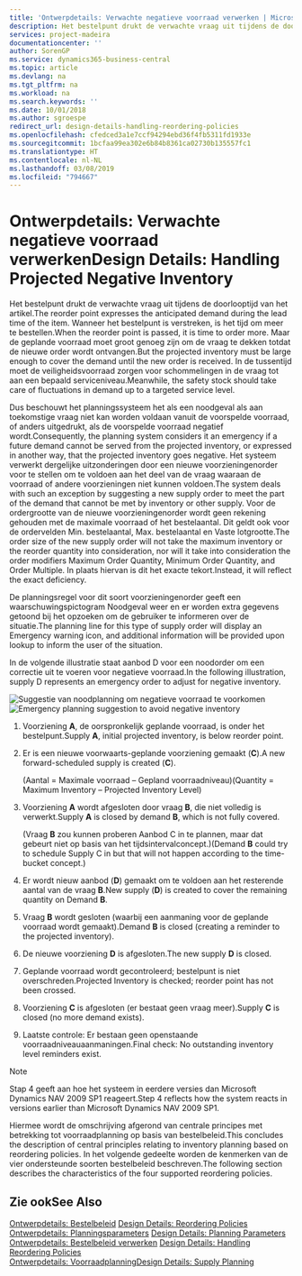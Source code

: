 ```yaml
---
title: 'Ontwerpdetails: Verwachte negatieve voorraad verwerken | Microsoft Docs'
description: Het bestelpunt drukt de verwachte vraag uit tijdens de doorlooptijd van het artikel. Wanneer het bestelpunt is verstreken, is het tijd om meer te bestellen. Maar de geplande voorraad moet groot genoeg zijn om de vraag te dekken totdat de nieuwe order wordt ontvangen. In de tussentijd moet de veiligheidsvoorraad zorgen voor schommelingen in de vraag tot aan een bepaald serviceniveau.
services: project-madeira
documentationcenter: ''
author: SorenGP
ms.service: dynamics365-business-central
ms.topic: article
ms.devlang: na
ms.tgt_pltfrm: na
ms.workload: na
ms.search.keywords: ''
ms.date: 10/01/2018
ms.author: sgroespe
redirect_url: design-details-handling-reordering-policies
ms.openlocfilehash: cfedced3a1e7ccf94294ebd36f4fb5311fd1933e
ms.sourcegitcommit: 1bcfaa99ea302e6b84b8361ca02730b135557fc1
ms.translationtype: HT
ms.contentlocale: nl-NL
ms.lasthandoff: 03/08/2019
ms.locfileid: "794667"
---
```

# <a name="design-details-handling-projected-negative-inventory"></a><span data-ttu-id="19391-106">Ontwerpdetails: Verwachte negatieve voorraad verwerken</span><span class="sxs-lookup"><span data-stu-id="19391-106">Design Details: Handling Projected Negative Inventory</span></span>
<span data-ttu-id="19391-107">Het bestelpunt drukt de verwachte vraag uit tijdens de doorlooptijd van het artikel.</span><span class="sxs-lookup"><span data-stu-id="19391-107">The reorder point expresses the anticipated demand during the lead time of the item.</span></span> <span data-ttu-id="19391-108">Wanneer het bestelpunt is verstreken, is het tijd om meer te bestellen.</span><span class="sxs-lookup"><span data-stu-id="19391-108">When the reorder point is passed, it is time to order more.</span></span> <span data-ttu-id="19391-109">Maar de geplande voorraad moet groot genoeg zijn om de vraag te dekken totdat de nieuwe order wordt ontvangen.</span><span class="sxs-lookup"><span data-stu-id="19391-109">But the projected inventory must be large enough to cover the demand until the new order is received.</span></span> <span data-ttu-id="19391-110">In de tussentijd moet de veiligheidsvoorraad zorgen voor schommelingen in de vraag tot aan een bepaald serviceniveau.</span><span class="sxs-lookup"><span data-stu-id="19391-110">Meanwhile, the safety stock should take care of fluctuations in demand up to a targeted service level.</span></span>  

 <span data-ttu-id="19391-111">Dus beschouwt het planningssysteem het als een noodgeval als aan toekomstige vraag niet kan worden voldaan vanuit de voorspelde voorraad, of anders uitgedrukt, als de voorspelde voorraad negatief wordt.</span><span class="sxs-lookup"><span data-stu-id="19391-111">Consequently, the planning system considers it an emergency if a future demand cannot be served from the projected inventory, or expressed in another way, that the projected inventory goes negative.</span></span> <span data-ttu-id="19391-112">Het systeem verwerkt dergelijke uitzonderingen door een nieuwe voorzieningenorder voor te stellen om te voldoen aan het deel van de vraag waaraan de voorraad of andere voorzieningen niet kunnen voldoen.</span><span class="sxs-lookup"><span data-stu-id="19391-112">The system deals with such an exception by suggesting a new supply order to meet the part of the demand that cannot be met by inventory or other supply.</span></span> <span data-ttu-id="19391-113">Voor de ordergrootte van de nieuwe voorzieningenorder wordt geen rekening gehouden met de maximale voorraad of het bestelaantal. Dit geldt ook voor de ordervelden Min. bestelaantal, Max. bestelaantal en Vaste lotgrootte.</span><span class="sxs-lookup"><span data-stu-id="19391-113">The order size of the new supply order will not take the maximum inventory or the reorder quantity into consideration, nor will it take into consideration the order modifiers Maximum Order Quantity, Minimum Order Quantity, and Order Multiple.</span></span> <span data-ttu-id="19391-114">In plaats hiervan is dit het exacte tekort.</span><span class="sxs-lookup"><span data-stu-id="19391-114">Instead, it will reflect the exact deficiency.</span></span>  

 <span data-ttu-id="19391-115">De planningsregel voor dit soort voorzieningenorder geeft een waarschuwingspictogram Noodgeval weer en er worden extra gegevens getoond bij het opzoeken om de gebruiker te informeren over de situatie.</span><span class="sxs-lookup"><span data-stu-id="19391-115">The planning line for this type of supply order will display an Emergency warning icon, and additional information will be provided upon lookup to inform the user of the situation.</span></span>  

 <span data-ttu-id="19391-116">In de volgende illustratie staat aanbod D voor een noodorder om een correctie uit te voeren voor negatieve voorraad.</span><span class="sxs-lookup"><span data-stu-id="19391-116">In the following illustration, supply D represents an emergency order to adjust for negative inventory.</span></span>  

 <span data-ttu-id="19391-117">![Suggestie van noodplanning om negatieve voorraad te voorkomen](media/nav_app_supply_planning_2_negative_inventory.png "Suggestie van noodplanning om negatieve voorraad te voorkomen")</span><span class="sxs-lookup"><span data-stu-id="19391-117">![Emergency planning suggestion to avoid negative inventory](media/nav_app_supply_planning_2_negative_inventory.png "Emergency planning suggestion to avoid negative inventory")</span></span>  

1.  <span data-ttu-id="19391-118">Voorziening **A**, de oorspronkelijk geplande voorraad, is onder het bestelpunt.</span><span class="sxs-lookup"><span data-stu-id="19391-118">Supply **A**, initial projected inventory, is below reorder point.</span></span>  
2.  <span data-ttu-id="19391-119">Er is een nieuwe voorwaarts-geplande voorziening gemaakt (**C**).</span><span class="sxs-lookup"><span data-stu-id="19391-119">A new forward-scheduled supply is created (**C**).</span></span>  

     <span data-ttu-id="19391-120">(Aantal = Maximale voorraad – Gepland voorraadniveau)</span><span class="sxs-lookup"><span data-stu-id="19391-120">(Quantity = Maximum Inventory – Projected Inventory Level)</span></span>  
3.  <span data-ttu-id="19391-121">Voorziening **A** wordt afgesloten door vraag **B**, die niet volledig is verwerkt.</span><span class="sxs-lookup"><span data-stu-id="19391-121">Supply **A** is closed by demand **B**, which is not fully covered.</span></span>  

     <span data-ttu-id="19391-122">(Vraag **B** zou kunnen proberen Aanbod C in te plannen, maar dat gebeurt niet op basis van het tijdsintervalconcept.)</span><span class="sxs-lookup"><span data-stu-id="19391-122">(Demand **B** could try to schedule Supply C in but that will not happen according to the time-bucket concept.)</span></span>  
4.  <span data-ttu-id="19391-123">Er wordt nieuw aanbod (**D**) gemaakt om te voldoen aan het resterende aantal van de vraag **B**.</span><span class="sxs-lookup"><span data-stu-id="19391-123">New supply (**D**) is created to cover the remaining quantity on Demand **B**.</span></span>  
5.  <span data-ttu-id="19391-124">Vraag **B** wordt gesloten (waarbij een aanmaning voor de geplande voorraad wordt gemaakt).</span><span class="sxs-lookup"><span data-stu-id="19391-124">Demand **B** is closed (creating a reminder to the projected inventory).</span></span>  
6.  <span data-ttu-id="19391-125">De nieuwe voorziening **D** is afgesloten.</span><span class="sxs-lookup"><span data-stu-id="19391-125">The new supply **D** is closed.</span></span>  
7.  <span data-ttu-id="19391-126">Geplande voorraad wordt gecontroleerd; bestelpunt is niet overschreden.</span><span class="sxs-lookup"><span data-stu-id="19391-126">Projected Inventory is checked; reorder point has not been crossed.</span></span>  
8.  <span data-ttu-id="19391-127">Voorziening **C** is afgesloten (er bestaat geen vraag meer).</span><span class="sxs-lookup"><span data-stu-id="19391-127">Supply **C** is closed (no more demand exists).</span></span>  
9. <span data-ttu-id="19391-128">Laatste controle: Er bestaan geen openstaande voorraadniveauaanmaningen.</span><span class="sxs-lookup"><span data-stu-id="19391-128">Final check: No outstanding inventory level reminders exist.</span></span>  

> [!NOTE]  
>  <span data-ttu-id="19391-129">Stap 4 geeft aan hoe het systeem in eerdere versies dan Microsoft Dynamics NAV 2009 SP1 reageert.</span><span class="sxs-lookup"><span data-stu-id="19391-129">Step 4 reflects how the system reacts in versions earlier than Microsoft Dynamics NAV 2009 SP1.</span></span>  

 <span data-ttu-id="19391-130">Hiermee wordt de omschrijving afgerond van centrale principes met betrekking tot voorraadplanning op basis van bestelbeleid.</span><span class="sxs-lookup"><span data-stu-id="19391-130">This concludes the description of central principles relating to inventory planning based on reordering policies.</span></span> <span data-ttu-id="19391-131">In het volgende gedeelte worden de kenmerken van de vier ondersteunde soorten bestelbeleid beschreven.</span><span class="sxs-lookup"><span data-stu-id="19391-131">The following section describes the characteristics of the four supported reordering policies.</span></span>  

## <a name="see-also"></a><span data-ttu-id="19391-132">Zie ook</span><span class="sxs-lookup"><span data-stu-id="19391-132">See Also</span></span>  
 <span data-ttu-id="19391-133">[Ontwerpdetails: Bestelbeleid](design-details-reordering-policies.md) </span><span class="sxs-lookup"><span data-stu-id="19391-133">[Design Details: Reordering Policies](design-details-reordering-policies.md) </span></span>  
 <span data-ttu-id="19391-134">[Ontwerpdetails: Planningsparameters](design-details-planning-parameters.md) </span><span class="sxs-lookup"><span data-stu-id="19391-134">[Design Details: Planning Parameters](design-details-planning-parameters.md) </span></span>  
 <span data-ttu-id="19391-135">[Ontwerpdetails: Bestelbeleid verwerken](design-details-handling-reordering-policies.md) </span><span class="sxs-lookup"><span data-stu-id="19391-135">[Design Details: Handling Reordering Policies](design-details-handling-reordering-policies.md) </span></span>  
 [<span data-ttu-id="19391-136">Ontwerpdetails: Voorraadplanning</span><span class="sxs-lookup"><span data-stu-id="19391-136">Design Details: Supply Planning</span></span>](design-details-supply-planning.md)
